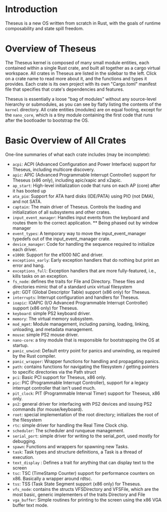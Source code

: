 # Introduction

 Theseus is a new OS written from scratch in Rust, with the goals of runtime composability and state spill freedom.    
 
 # Overview of Theseus
 The Theseus kernel is composed of many small module entities, each contained within a single Rust crate, and built all together as a cargo virtual workspace. 
 All crates in Theseus are listed in the sidebar to the left. Click on a crate name to read more about it, and the functions and types it provides.
 Each crate is its own project with its own "Cargo.toml" manifest file that specifies that crate's dependencies and features. 
 
 Theseus is essentially a loose "bag of modules" without any source-level hierarchy or submodules, as you can see by flatly listing the contents of the `kernel` directory.
 All crate entities (modules) are on equal footing, except for the `nano_core`, which is a tiny module containing the first code that runs after the bootloader to bootstrap the OS.
 
 
 # Basic Overview of All Crates 
 One-line summaries of what each crate includes (may be incomplete):
 
 * `acpi`: ACPI (Advanced Configuration and Power Interface) support for Theseus, including multicore discovery.
 * `apic`: APIC (Advanced Programmable Interrupt Controller) support for Theseus (x86 only), including apic/xapic and x2apic.
 * `ap_start`: High-level initialization code that runs on each AP (core) after it has booted up
 * `ata_pio`: Support for ATA hard disks (IDE/PATA) using PIO (not DMA), and not SATA.
 * `captain`: The main driver of Theseus. Controls the loading and initialization of all subsystems and other crates.
 * `input_event_manager`: Handles input events from the keyboard and routes them to the correct application. ** Being phased out by window manager
 * `event_types`: A temporary way to move the input_event_manager typedefs out of the input_event_manager crate.
 * `device_manager`: Code for handling the sequence required to initialize each driver.
 * `e1000`: Support for the e1000 NIC and driver.
 * `exceptions_early`: Early exception handlers that do nothing but print an error and hang.
 * `exceptions_full`: Exception handlers that are more fully-featured, i.e., kills tasks on an exception.
 * `fs_node`: defines the traits for File and Directory. These files and directories mimic that of a standard unix virtual filesystem
 * `gdt`: GDT (Global Descriptor Table) support (x86 only) for Theseus.
 * `interrupts`: Interrupt configuration and handlers for Theseus. 
 * `ioapic`: IOAPIC (I/O Advanced Programmable Interrupt Controller) support (x86 only) for Theseus.
 * `keyboard`: simple PS2 keyboard driver.
 * `memory`: The virtual memory subsystem.
 * `mod_mgmt`: Module management, including parsing, loading, linking, unloading, and metadata management.
 * `mouse`: simple PS2 mouse driver.
 * `nano-core`: a tiny module that is responsible for bootstrapping the OS at startup.
 * `panic_unwind`: Default entry point for panics and unwinding, as required by the Rust compiler.
 * `panic_wrapper`: Wrapper functions for handling and propagating panics.
 * `path`: contains functions for navigating the filesystem / getting pointers to specific directories via the Path struct 
 * `pci`: Basic PCI support for Theseus, x86 only.
 * `pic`: PIC (Programmable Interrupt Controller), support for a legacy interrupt controller that isn't used much.
 * `pit_clock`: PIT (Programmable Interval Timer) support for Theseus, x86 only.
 * `ps2`: general driver for interfacing with PS2 devices and issuing PS2 commands (for mouse/keyboard).
 * `root`: special implementation of the root directory; initializes the root of the filesystem
 * `rtc`: simple driver for handling the Real Time Clock chip.
 * `scheduler`: The scheduler and runqueue management.
 * `serial_port`: simple driver for writing to the serial_port, used mostly for debugging.
 * `spawn`: Functions and wrappers for spawning new Tasks.
 * `task`: Task types and structure definitions, a Task is a thread of execution.
 * `text_display` : Defines a trait for anything that can display text to the screen
 * `tsc`: TSC (TimeStamp Counter) support for performance counters on x86. Basically a wrapper around rdtsc.
 * `tss`: TSS (Task State Segment support (x86 only) for Theseus.
 * `vfs_node`: contains the structs VFSDirectory and VFSFile, which are the most basic, generic implementers of the traits Directory and File
 * `vga_buffer`: Simple routines for printing to the screen using the x86 VGA buffer text mode.


